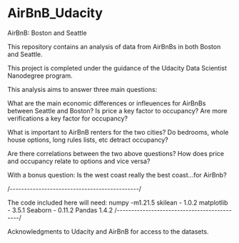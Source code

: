 # AirBnB_Udacity

AirBnB: Boston and Seattle

This repository contains an analysis of data from AirBnBs in both Boston and Seattle.

This project is completed under the guidance of the Udacity Data Scientist Nanodegree program.

This analysis aims to answer three main questions:

What are the main economic differences or infleuences for AirBnBs between Seattle and Boston?
     Is price a key factor to occupancy?
     Are more verifications a key factor for occupancy?
     

What is important to AirBnB renters for the two cities?
     Do bedrooms, whole house options, long rules lists, etc detract occupancy?

Are there correlations between the two above questions?
    How does price and occupancy relate to options and vice versa?

With a bonus question: Is the west coast really the best coast...for AirBnb?

/---------------------------------------------/

The code included here will need:
numpy -m1.21.5
skilean - 1.0.2
matplotlib - 3.5.1
Seaborn - 0.11.2
Pandas 1.4.2
/--------------------------------------------/

Acknowledgments to Udacity and AirBnB for access to the datasets.

